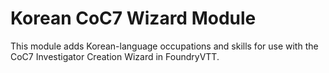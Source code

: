 # Korean CoC7 Wizard Module

This module adds Korean-language occupations and skills for use with the CoC7 Investigator Creation Wizard in FoundryVTT.